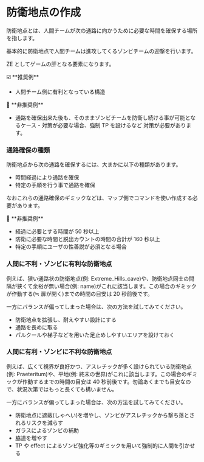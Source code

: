 # 防衛地点の作成

防衛地点とは、人間チームが次の通路に向かうために必要な時間を確保する場所を指します。

基本的に防衛地点で人間チームは進攻してくるゾンビチームの迎撃を行います。

ZE としてゲームの肝となる要素になります。

<aside>
☑️ **推奨例**

- 人間チーム側に有利となっている構造
</aside>

<aside>
🚫 **非推奨例**

- 通路を確保出来た後も、そのままゾンビチームを防衛し続ける事が可能となるケース - 対策が必要な場合、強制 TP を設けるなど 対策が必要があります。
</aside>

### 通路確保の種類

防衛地点から次の通路を確保するには、大まかに以下の種類があります。

- 時間経過により通路を確保
- 特定の手順を行う事で通路を確保

なおこれらの通路確保のギミックなどは、マップ側でコマンドを使い作成する必要があります。

<aside>
🚫 **非推奨例**

- 経過に必要とする時間が 50 秒以上
- 防衛に必要な時間と脱出カウントの時間の合計が 160 秒以上
- 特定の手順にユーザの性善説が必須となる場合
</aside>

### 人間に不利・ゾンビに有利な防衛地点

例えば、狭い通路状の防衛地点(例: Extreme_Hills_cave)や、防衛地点同士の間隔が狭くて余裕が無い場合(例: name)がこれに該当します。この場合のギミックが作動する(≒ 扉が開く)までの時間の目安は 20 秒前後です。

一方にバランスが偏ってしまった場合は、次の方法を試してみてください。

- 防衛地点を拡張し、耐えやすい設計にする
- 通路を長めに取る
- パルクールや梯子などを用いた足止めしやすいエリアを設けておく

### 人間に有利・ゾンビに不利な防衛地点

例えば、広くて視界が良好かつ、アスレチックが多く設けられている防衛地点(例: Praeteritum)や、平地(例: 終末の世界)がこれに該当します。この場合のギミックが作動するまでの時間の目安は 40 秒前後です。勿論あくまでも目安なので、状況次第ではもっと長くても構いません。

一方にバランスが偏ってしまった場合は、次の方法を試してみてください。

- 防衛地点に遮蔽(しゃへい)を増やし、ゾンビがアスレチックから撃ち落とされるリスクを減らす
- ガラスによるゾンビの補助
- 脇道を増やす
- TP や effect によるゾンビ強化等のギミックを用いて強制的に人間を引かせる
